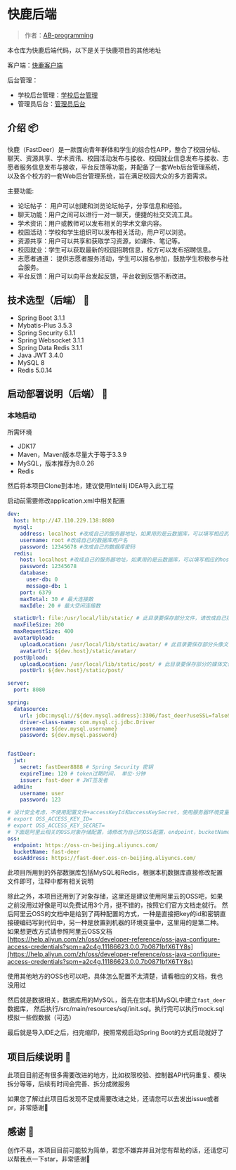 # 快鹿后端

> 作者：[AB-programming](https://github.com/AB-programming/)

本仓库为快鹿后端代码，以下是关于快鹿项目的其他地址

客户端：[快鹿客户端](https://github.com/AB-programming/FastDeer-Client)

后台管理：
- 学校后台管理：[学校后台管理](https://github.com/AB-programming/FastDeer-School-Admin) 
- 管理员后台：[管理员后台](https://github.com/AB-programming/FastDeer-Admin)

## 介绍 📦
快鹿（FastDeer）是一款面向青年群体和学生的综合性APP，整合了校园分帖、聊天、资源共享、学术资讯、校园活动发布与接收、校园就业信息发布与接收、志愿者服务信息发布与接收，平台反馈等功能，并配备了一套Web后台管理系统，以及各个校方的一套Web后台管理系统，旨在满足校园大众的多方面需求。

主要功能:
- 论坛帖子： 用户可以创建和浏览论坛帖子，分享信息和经验。
- 聊天功能：用户之间可以进行一对一聊天，便捷的社交交流工具。
- 学术资讯：用户或教师可以发布相关的学术文章内容。
- 校园活动：学校和学生组织可以发布相关活动，用户可以浏览。
- 资源共享：用户可以共享和获取学习资源，如课件、笔记等。
- 校园就业：学生可以获取最新的校园招聘信息，校方可以发布招聘信息。
- 志愿者通道： 提供志愿者服务活动，学生可以报名参加，鼓励学生积极参与社会服务。
- 平台反馈：用户可以向平台发起反馈，平台收到反馈不断改进。

## 技术选型（后端） 🔬
- Spring Boot 3.1.1
- Mybatis-Plus 3.5.3
- Spring Security 6.1.1
- Spring Websocket 3.1.1
- Spring Data Redis 3.1.1
- Java JWT 3.4.0
- MySQL 8
- Redis 5.0.14

## 启动部署说明（后端） 🚀
### 本地启动
所需环境
- JDK17
- Maven，Maven版本尽量大于等于3.3.9
- MySQL，版本推荐为8.0.26
- Redis

然后将本项目Clone到本地，建议使用Intellij IDEA导入此工程

启动前需要修改application.xml中相关配置
```yaml
dev:
  host: http://47.110.229.138:8080
  mysql:
    address: localhost #改成自己的服务器地址，如果用的是云数据库，可以填写相应的host
    username: root #改成自己的数据库用户名
    password: 12345678 #改成自己的数据库密码
  redis:
    host: localhost #改成自己的服务器地址，如果用的是云数据库，可以填写相应的host
    password: 12345678
    database:
      user-db: 0
      message-db: 1
    port: 6379
    maxTotal: 30 # 最大连接数
    maxIdle: 20 # 最大空闲连接数

  staticUrl: file:/usr/local/lib/static/ # 此目录要保存部分文件，请改成自己指定的目录，请注意，static目录需要存在
  maxFileSize: 200
  maxRequestSize: 400
  avatarUpload:
    uploadLocation: /usr/local/lib/static/avatar/ # 此目录要保存部分头像文件，请修改为自己的目录地址
    avatarUrl: ${dev.host}/static/avatar/
  postUpload:
    uploadLocation: /usr/local/lib/static/post/ # 此目录要保存部分的媒体文件，请修改为自己的目录地址
    postUrl: ${dev.host}/static/post/

server:
  port: 8080

spring:
  datasource:
    url: jdbc:mysql://${dev.mysql.address}:3306/fast_deer?useSSL=false&useUnicode=true&characterEncoding=utf-8&serverTimezone=GMT%2B8&allowPublicKeyRetrieval=true
    driver-class-name: com.mysql.cj.jdbc.Driver
    username: ${dev.mysql.username}
    password: ${dev.mysql.password}


fastDeer:
  jwt:
    secret: fastDeer8888 # Spring Security 密钥
    expireTime: 120 # token过期时间， 单位-分钟
    issuer: fast-deer # JWT签发者
  admin:
    username: user
    password: 123

# 设计安全考虑，不使用配置文件+accessKeyId和accessKeySecret，使用服务器环境变量。因此服务器需要环境变量中分别暴露：
# export OSS_ACCESS_KEY_ID=
# export OSS_ACCESS_KEY_SECRET=
# 下面是阿里云相关的OSS对象存储配置，请修改为自己的OSS配置，endpoint，bucketName以及OSS的地址请参照云服务厂商提供的文档说明
oss:
  endpoint: https://oss-cn-beijing.aliyuncs.com/
  bucketName: fast-deer
  ossAddress: https://fast-deer.oss-cn-beijing.aliyuncs.com/
```
此项目所用到的外部数据库包括MySQL和Redis，根据本机数据库直接修改配置文件即可，注释中都有相关说明

除此之外，本项目还用到了对象存储，这里还是建议使用阿里云的OSS吧，如果之前没用过好像是可以免费试用3个月，挺不错的，按照它们官方文档走就行。
然后阿里云OSS的文档中是给到了两种配置的方式，一种是直接把key的id和密钥直接硬编码写到代码中，另一种是放置到机器的环境变量中，这里用的是第二种。
如果想更改方式请参照阿里云OSS文档[https://help.aliyun.com/zh/oss/developer-reference/oss-java-configure-access-credentials?spm=a2c4g.11186623.0.0.7b0871bfX6TY8s](https://help.aliyun.com/zh/oss/developer-reference/oss-java-configure-access-credentials?spm=a2c4g.11186623.0.0.7b0871bfX6TY8s)

使用其他地方的OSS也可以吧，具体怎么配置不太清楚，请看相应的文档，我也没用过

然后就是数据相关，数据库用的MySQL，首先在您本机MySQL中建立`fast_deer`数据库，
然后执行/src/main/resources/sql/init.sql。执行完可以执行mock.sql模拟一些假数据（可选）

最后就是导入IDE之后，扫完缩印，按照常规启动Spring Boot的方式启动就好了

## 项目后续说明 🧱
此项目目前还有很多需要改进的地方，比如权限校验、控制器API代码重复、模块拆分等等，后续有时间会完善、拆分成微服务

如果您了解过此项目后发现不足或需要改进之处，还请您可以去发出issue或者pr，非常感谢🙏

## 感谢 🌸
创作不易，本项目目前可能较为简单，若您不嫌弃并且对您有帮助的话，还请您可以帮我点一下star，非常感谢🙏